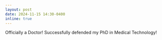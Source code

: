 ```yaml
---
layout: post
date: 2024-11-15 14:30-0400
inline: true
---
```


Officially a Doctor! Successfully defended my PhD in Medical Technology!
